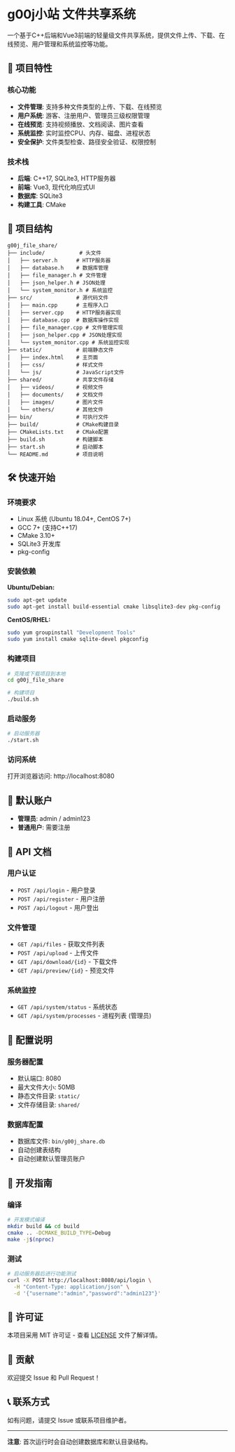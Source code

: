 # g00j小站 文件共享系统

一个基于C++后端和Vue3前端的轻量级文件共享系统，提供文件上传、下载、在线预览、用户管理和系统监控等功能。

## 🚀 项目特性

### 核心功能
- **文件管理**: 支持多种文件类型的上传、下载、在线预览
- **用户系统**: 游客、注册用户、管理员三级权限管理
- **在线预览**: 支持视频播放、文档阅读、图片查看
- **系统监控**: 实时监控CPU、内存、磁盘、进程状态
- **安全保护**: 文件类型检查、路径安全验证、权限控制

### 技术栈
- **后端**: C++17, SQLite3, HTTP服务器
- **前端**: Vue3, 现代化响应式UI
- **数据库**: SQLite3
- **构建工具**: CMake

## 📁 项目结构

```
g00j_file_share/
├── include/           # 头文件
│   ├── server.h      # HTTP服务器
│   ├── database.h    # 数据库管理
│   ├── file_manager.h # 文件管理
│   ├── json_helper.h # JSON处理
│   └── system_monitor.h # 系统监控
├── src/              # 源代码文件
│   ├── main.cpp      # 主程序入口
│   ├── server.cpp    # HTTP服务器实现
│   ├── database.cpp  # 数据库操作实现
│   ├── file_manager.cpp # 文件管理实现
│   ├── json_helper.cpp # JSON处理实现
│   └── system_monitor.cpp # 系统监控实现
├── static/           # 前端静态文件
│   ├── index.html    # 主页面
│   ├── css/          # 样式文件
│   └── js/           # JavaScript文件
├── shared/           # 共享文件存储
│   ├── videos/       # 视频文件
│   ├── documents/    # 文档文件
│   ├── images/       # 图片文件
│   └── others/       # 其他文件
├── bin/              # 可执行文件
├── build/            # CMake构建目录
├── CMakeLists.txt    # CMake配置
├── build.sh          # 构建脚本
├── start.sh          # 启动脚本
└── README.md         # 项目说明
```

## 🛠️ 快速开始

### 环境要求
- Linux 系统 (Ubuntu 18.04+, CentOS 7+)
- GCC 7+ (支持C++17)
- CMake 3.10+
- SQLite3 开发库
- pkg-config

### 安装依赖

**Ubuntu/Debian:**
```bash
sudo apt-get update
sudo apt-get install build-essential cmake libsqlite3-dev pkg-config
```

**CentOS/RHEL:**
```bash
sudo yum groupinstall "Development Tools"
sudo yum install cmake sqlite-devel pkgconfig
```

### 构建项目
```bash
# 克隆或下载项目到本地
cd g00j_file_share

# 构建项目
./build.sh
```

### 启动服务
```bash
# 启动服务器
./start.sh
```

### 访问系统
打开浏览器访问: http://localhost:8080

## 👥 默认账户

- **管理员**: admin / admin123
- **普通用户**: 需要注册

## 📝 API 文档

### 用户认证
- `POST /api/login` - 用户登录
- `POST /api/register` - 用户注册  
- `POST /api/logout` - 用户登出

### 文件管理
- `GET /api/files` - 获取文件列表
- `POST /api/upload` - 上传文件
- `GET /api/download/{id}` - 下载文件
- `GET /api/preview/{id}` - 预览文件

### 系统监控
- `GET /api/system/status` - 系统状态
- `GET /api/system/processes` - 进程列表 (管理员)

## 🔧 配置说明

### 服务器配置
- 默认端口: 8080
- 最大文件大小: 50MB
- 静态文件目录: `static/`
- 文件存储目录: `shared/`

### 数据库配置
- 数据库文件: `bin/g00j_share.db`
- 自动创建表结构
- 自动创建默认管理员账户

## 🚀 开发指南

### 编译
```bash
# 开发模式编译
mkdir build && cd build
cmake .. -DCMAKE_BUILD_TYPE=Debug
make -j$(nproc)
```

### 测试
```bash
# 启动服务器后进行功能测试
curl -X POST http://localhost:8080/api/login \
  -H "Content-Type: application/json" \
  -d '{"username":"admin","password":"admin123"}'
```

## 📄 许可证

本项目采用 MIT 许可证 - 查看 [LICENSE](LICENSE) 文件了解详情。

## 🤝 贡献

欢迎提交 Issue 和 Pull Request！

## 📞 联系方式

如有问题，请提交 Issue 或联系项目维护者。

---

**注意**: 首次运行时会自动创建数据库和默认目录结构。 